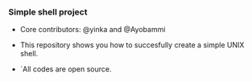 ### Simple shell project

* Core contributors: @yinka and @Ayobammi

* This repository shows you how to succesfully create a simple UNIX shell.

* `All codes are open source.
